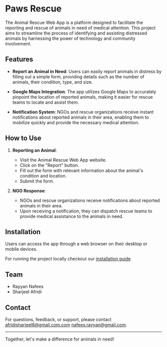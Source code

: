 # Paws Rescue

The Animal Rescue Web App is a platform designed to facilitate the reporting and rescue of animals in need of medical attention. This project aims to streamline the process of identifying and assisting distressed animals by harnessing the power of technology and community involvement.

## Features

- **Report an Animal in Need**: Users can easily report animals in distress by filling out a simple form, providing details such as the number of animals, their condition, type, and size.
  
- **Google Maps Integration**: The app utilizes Google Maps to accurately pinpoint the location of reported animals, making it easier for rescue teams to locate and assist them.

- **Notification System**: NGOs and rescue organizations receive instant notifications about reported animals in their area, enabling them to mobilize quickly and provide the necessary medical attention.

## How to Use

1. **Reporting an Animal**:
   - Visit the Animal Rescue Web App website.
   - Click on the "Report" button.
   - Fill out the form with relevant information about the animal's condition and location.
   - Submit the form.

2. **NGO Response**:
   - NGOs and rescue organizations receive notifications about reported animals in their area.
   - Upon receiving a notification, they can dispatch rescue teams to provide medical assistance to the animals in need.

## Installation

Users can access the app through a web browser on their desktop or mobile devices.

For running the project locally checkout our [installation guide](installation.md)

## Team
- Rayyan Nafees
- Sharjeel Afridi 

## Contact

For questions, feedback, or support, please contact [afridisharjeel8@gmail.com.com](mailto:afridisharjeel8@gmail.com) [nafees.rayyan@gmail.com](mailto:nafees.rayyan@gmail.com).

---

Together, let's make a difference for animals in need!
